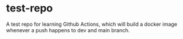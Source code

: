 # test-repo
A test repo for learning Github Actions, which will build a docker image whenever a push happens to dev and main branch.
